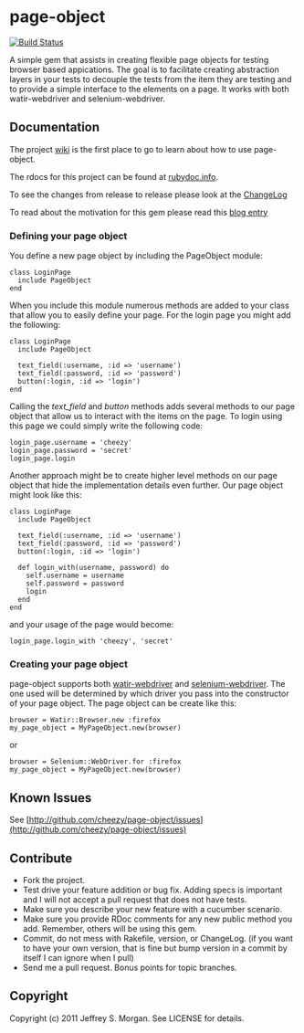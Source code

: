 # page-object

[![Build Status](http://travis-ci.org/cheezy/page-object.png)](http://travis-ci.org/cheezy/page-object)


A simple gem that assists in creating flexible page objects for testing browser based appications.  The goal is to facilitate creating abstraction layers in your tests to decouple the tests from the item they are testing and to provide a simple interface to the elements on a page.  It works with both watir-webdriver and selenium-webdriver.

## Documentation

The project [wiki](https://github.com/cheezy/page-object/wiki/page-object) is the first place to go to learn about how to use page-object.

The rdocs for this project can be found at [rubydoc.info](http://rubydoc.info/github/cheezy/page-object/master/frames).

To see the changes from release to release please look at the [ChangeLog](https://raw.github.com/cheezy/page-object/master/ChangeLog)

To read about the motivation for this gem please read this [blog entry](http://www.cheezyworld.com/2010/11/19/ui-tests-introducing-a-simple-dsl/)


### Defining your page object

You define a new page object by including the PageObject module:

    class LoginPage
      include PageObject
    end
    
When you include this module numerous methods are added to your class that allow you to easily define your page.  For the login page you might add the following:

    class LoginPage
      include PageObject
      
      text_field(:username, :id => 'username')
      text_field(:password, :id => 'password')
      button(:login, :id => 'login')
    end

Calling the _text_field_ and _button_ methods adds several methods to our page object that allow us to interact with the items on the page.  To login using this page we could simply write the following code:

    login_page.username = 'cheezy'
    login_page.password = 'secret'
    login_page.login
    
Another approach might be to create higher level methods on our page object that hide the implementation details even further.  Our page object might look like this:

    class LoginPage
      include PageObject
  
      text_field(:username, :id => 'username')
      text_field(:password, :id => 'password')
      button(:login, :id => 'login')
  
      def login_with(username, password) do
        self.username = username
        self.password = password
        login
      end
    end

and your usage of the page would become:

    login_page.login_with 'cheezy', 'secret'

### Creating your page object
page-object supports both [watir-webdriver](https://github.com/jarib/watir-webdriver) and [selenium-webdriver](http://seleniumhq.org/docs/03_webdriver.html).  The one used will be determined by which driver you pass into the constructor of your page object.  The page object can be create like this:

    browser = Watir::Browser.new :firefox
    my_page_object = MyPageObject.new(browser)

or

    browser = Selenium::WebDriver.for :firefox
    my_page_object = MyPageObject.new(browser)

## Known Issues

See [http://github.com/cheezy/page-object/issues](http://github.com/cheezy/page-object/issues)

## Contribute
 
* Fork the project.
* Test drive your feature addition or bug fix.  Adding specs is important and I will not accept a pull request that does not have tests.
* Make sure you describe your new feature with a cucumber scenario.
* Make sure you provide RDoc comments for any new public method you add.  Remember, others will be using this gem.
* Commit, do not mess with Rakefile, version, or ChangeLog.
  (if you want to have your own version, that is fine but bump version in a commit by itself I can ignore when I pull)
* Send me a pull request. Bonus points for topic branches.

## Copyright

Copyright (c) 2011 Jeffrey S. Morgan. See LICENSE for details.
